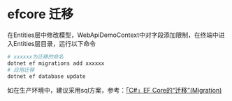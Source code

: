 # efcore 迁移

在Entities层中修改模型，WebApiDemoContext中对字段添加限制，在终端中进入Entities层目录，运行以下命令
```bash
# xxxxxx为迁移的命名
dotnet ef migrations add xxxxxx
# 应用迁移
dotnet ef database update
```

如在生产环境中，建议采用sql方案，参考：[「C#」EF Core的“迁移”(Migration)](https://blog.csdn.net/Raink_LH/article/details/141430013)